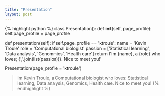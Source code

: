 ```yaml
---
title: "Presentation"
layout: post
---
```


{% highlight python %}
class Presentation():
  def __init__(self, page_profile):
    self.page_profile = page_profile

  def presentation(self):
    if self.page_profile == 'ktroule':
    name = 'Kevin Troule'
    role = 'Computational biologist'
    passion = ['Statistical learning', 'Data analysis', 'Genommics', 'Health care']
    return f'Im {name}, a {role} who loves; {','.join(list(passion))}. Nice to meet you!'

Presentation(page_profile = 'ktroule')

> Im Kevin Troule, a Computational biologist who loves: Statistical learning, Data analysis, Genomics, Health care. Nice to meet you!
{% endhighlight %}